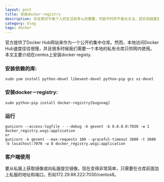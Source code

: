 ```yaml
---
layout: post
title: 安装docker-registry
description: 存在感对于每个人的生活有多么的重要，可能平时并不是太关注，其实他就是生活的全部
category: blog
tags: docker
---
```



官方提供了Docker Hub网站来作为一个公开的集中仓库。然而，本地访问Docker Hub速度往往很慢，并且很多时候我们需要一个本地的私有仓库只供网内使用。 本文主要介绍在centos上安装docker registy.


### 安装依赖的库:

```
sudo yum install python-devel libevent-devel python-pip gcc xz-devel
```

### 安装docker－registry:

```
sudo python-pip install docker-registry[bugsnag]
```



### 运行

```
gunicorn --access-logfile - --debug -k gevent -b 0.0.0.0:7030 -w 1 docker_registry.wsgi:application
or
gunicorn -k gevent --max-requests 100 --graceful-timeout 3600 -t 3600 -b localhost:7070 -w 8 docker_registry.wsgi:application
```

### 客户端使用

要从私服上获取镜像或向私服提交镜像，现在变得非常简单，只需要在仓库前面加上私服的地址和端口，形如172.29.88.222:7030/centos6。



[GaoLei]:    http://gaolei.me  "GaoLei"
